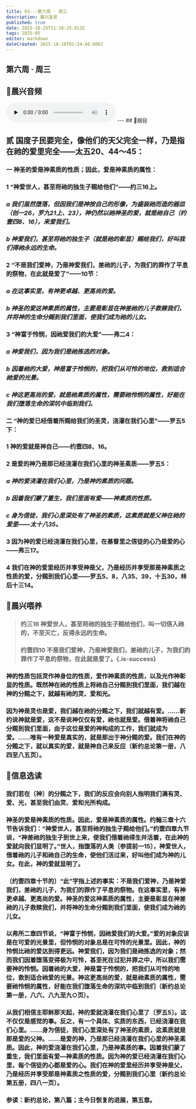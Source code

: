 ```yaml
---
title: 03---第六周 · 周三
description: 晨兴圣言
published: true
date: 2025-10-25T11:10:25.813Z
tags: 2025-05
editor: markdown
dateCreated: 2025-10-18T02:24:46.606Z
---
```


## 第六周 · 周三
## 🎵晨兴音频
<audio id="audio" controls="" preload="none">
      <source id="mp3" src="/2025-05/week6/week6day3.mp3">
</audio>
---
## 📖纲目

## 贰    国度子民要完全，像他们的天父完全一样，乃是指在祂的爱里完全——太五20、44～45：

### 一    神圣的爱是神素质的性质；因此，爱是神素质的属性：

### 1    “神爱世人，甚至将祂的独生子赐给他们”——约三16上。

### *a    我们虽然堕落，但因我们是神按自己的形像，为盛装祂而造的器皿（创一26，罗九21上、23），神仍然以祂神圣的爱，就是祂自己（约壹四8、16），来爱我们。*

### *b    神爱我们，甚至将祂的独生子（就是祂的彰显）赐给我们，好叫我们得祂永远的生命。*

### 2    “不是我们爱神，乃是神爱我们，差祂的儿子，为我们的罪作了平息的祭物，在此就是爱了”——10节：

### *a    在这事实里，有神更卓越、更高尚的爱。*

### *b    神圣的爱这神素质的属性，主要是彰显在神差祂的儿子救赎我们，并将神的生命分赐到我们里面，使我们成为祂的儿女。*

### 3    “神富于怜悯，因祂爱我们的大爱”——弗二4：

### *a    神爱我们，因为我们是祂拣选的对象。*

### *b    因着祂的大爱，神是富于怜悯的，把我们从可怜的地位，救到适合祂爱的光景。*

### *c    神这更高尚的爱，就是祂素质的属性，需要祂怜悯的属性，好能在我们堕落生命的深坑中临到我们。*

### 二    “神的爱已经借着所赐给我们的圣灵，浇灌在我们心里”——罗五5下：

### 1    神的爱就是神自己——约壹四8、16。

### 2    是爱的神乃是那已经浇灌在我们心里的神圣素质——罗五5：

### *a    神的爱浇灌在我们心里，乃是神的素质的问题。*

### *b    因着我们蒙了重生，我们里面有爱——神素质的性质。*

### *c    身为信徒，我们心里深处有了神圣的素质，这素质就是父神在祂的爱里——太十八35。*

### 3    因为神的爱已经浇灌在我们心里，在基督里之信徒的心乃是爱的心——弗三17。

### 4    我们在神的爱里经历并享受神是父，乃是经历并享受那是神素质之性质的爱，分赐到我们心里——罗五5、8，八35、39，十五30，林后十三14。

## 📖晨兴喂养

>### 约三16    神爱世人，甚至将祂的独生子赐给他们，叫一切信入祂的，不至灭亡，反得永远的生命。
>
>### 约壹四10    不是我们爱神，乃是神爱我们，差祂的儿子，为我们的罪作了平息的祭物，在此就是爱了。{.is-success}

### 神的性质包括灵作神身位的性质，爱作神素质的性质，以及光作神彰显的性质。既然神在祂的性质上将祂自己分赐到我们里面，我们越在神的分赐之下，就越有祂的灵、爱和光。

### 因为神是灵也是爱，我们越在祂的分赐之下，我们就越有爱。……新约说神就是爱，这不是说神仅仅有爱，祂也就是爱。借着神将祂自己分赐到我们里面，由于这位是爱的神构成的工作，我们就成为爱。……唯有一种爱是真实的，就是那出于神分赐的爱。我们在神的分赐之下，就以真实的爱，就是神自己来反应（新约总论第一册，八四至八五页）。

## 📖信息选读

### 我们若在〔神〕的分赐之下，我们的反应会向别人指明我们满有灵、爱、光，甚至我们由灵、爱和光所构成。

### 神圣的爱是神素质的性质。因此，爱是神素质的属性。约翰三章十六节告诉我们：“神爱世人，甚至将祂的独生子赐给他们。”约壹四章九节说，“神差祂的独生子到世上来，使我们借着祂得生并活着，在此神的爱就向我们显明了。”世人，指堕落的人类〔参提前一15〕，神爱世人，借着祂的儿子和祂自己的生命，使他们活过来，好叫他们成为神的儿女。在此，神的爱就显明了。

### 〔约壹四章十节的〕“此”字指上述的事实：不是我们爱神，乃是神爱我们，差祂的儿子，为我们的罪作了平息的祭物。在这事实里，有神更卓越、更高尚的爱。神圣的爱这神素质的属性，主要是彰显在神差祂的儿子救赎我们，并将神的生命分赐到我们里面，使我们成为祂的儿女。

### 以弗所二章四节说，“神富于怜悯，因祂爱我们的大爱。”爱的对象应该是在可爱的光景里，但怜悯的对象总是在可怜的光景里。因此，神的怜悯比祂的爱达到得更远。神爱我们，因为我们是祂拣选的对象；然而我们因着堕落变得极为可怜，甚至死在过犯并罪之中，所以我们需要神的怜悯。因着祂的大爱，神是富于怜悯的，把我们从可怜的地位，救到适合祂爱的光景。神这更高尚的爱，就是祂素质的属性，需要祂怜悯的属性，好能在我们堕落生命的深坑中临到我们（新约总论第一册，八六、八九至九○页）。

### 从我们相信主耶稣那天起，神的爱就浇灌在我们心里了〔罗五5〕。这不仅仅是感觉的事。反之，有一个具体、实质的东西，已经浇灌在我们心里。……身为信徒，我们心里深处有了神圣的素质，这素质就是那是爱的父神。……是爱的神，乃是那已经浇灌在我们心里的神圣素质。因此，神的爱浇灌在我们心里，乃是神素质的事。因着我们蒙了重生，我们里面有爱—神素质的性质。因为神的爱已经浇灌在我们心里，每个信徒的心都是爱的心。我们在神的爱里经历并享受神是父，乃是经历并享受那是神素质之性质的爱，分赐到我们心里（新约总论第五册，四八一页）。

### 参读：新约总论，第八篇；主今日恢复的进展，第五章。
<!-- Google tag (gtag.js) -->
<script async src="https://www.googletagmanager.com/gtag/js?id=G-1P8709Z16T"></script>
<script>
  window.dataLayer = window.dataLayer || [];
  function gtag(){dataLayer.push(arguments);}
  gtag('js', new Date());

  gtag('config', 'G-1P8709Z16T');
</script>